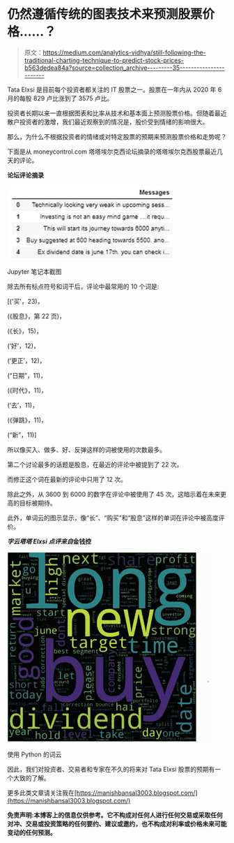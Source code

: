 # 仍然遵循传统的图表技术来预测股票价格……？

> 原文：<https://medium.com/analytics-vidhya/still-following-the-traditional-charting-technique-to-predict-stock-prices-b563dedea84a?source=collection_archive---------35----------------------->

Tata Elxsi 是目前每个投资者都关注的 IT 股票之一。股票在一年内从 2020 年 6 月的每股 829 卢比涨到了 3575 卢比。

投资者长期以来一直根据图表和比率从技术和基本面上预测股票价格。但随着最近散户投资者的激增，我们最近观察到的情况是，股价受到情绪的影响很大。

那么，为什么不根据投资者的情绪或对特定股票的预期来预测股票价格和走势呢？

下面是从 moneycontrol.com 塔塔埃尔克西论坛摘录的塔塔埃尔克西股票最近几天的评论。

**论坛评论摘录**

![](img/1f8fcf660bd47703a86427937ff9ba31.png)

Jupyter 笔记本截图

除去所有标点符号和词干后，评论中最常用的 10 个词是:

[('买'，23)，

(《股息》，第 22 页)，

(《长》，15)，

(‘好’，12)，

(‘更正’，12)，

(“日期”，11)，

(《时代》，11)，

(‘去’，11)，

(《弹跳》，11)，

(“新”，11)]

所以像买入、做多、好、反弹这样的词被使用的次数最多。

第二个讨论最多的话题是股息，在最近的评论中被提到了 22 次。

而修正这个词在最新的评论中只用了 12 次。

除此之外，从 3600 到 6000 的数字在评论中被使用了 45 次，这暗示着在未来更高的目标被期待。

此外，单词云的图示显示，像“长”、“购买”和“股息”这样的单词在评论中被高度评价。

***字云塔塔 Elxsi 点评来自*金钱控**

![](img/21a08207138137b816a6c9ce4308798c.png)

使用 Python 的词云

因此，我们对投资者、交易者和专家在不久的将来对 Tata Elxsi 股票的预期有一个大致的了解。

更多此类文章请关注我在[https://manishbansal3003.blogspot.com/](https://manishbansal3003.blogspot.com/)

**免责声明:本博客上的信息仅供参考。它不构成对任何人进行任何交易或采取任何对冲、交易或投资策略的任何要约、建议或邀约，也不构成对利率或价格未来可能变动的任何预测。**